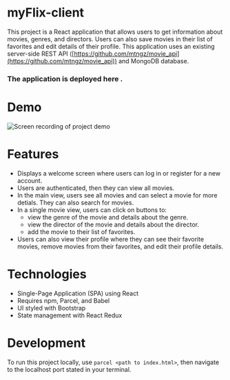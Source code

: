 # **myFlix-client**

This project is a React application that allows users to get information about movies, genres, and directors. Users can also save movies in their list of favorites and edit details of their profile. This application uses an existing server-side REST API ([https://github.com/mtngz/movie_api](https://github.com/mtngz/movie_api)) and MongoDB database.

### The application is deployed here []().

# Demo

![Screen recording of project demo]()

# Features

- Displays a welcome screen where users can log in or register for a new account.
- Users are authenticated, then they can view all movies.
- In the main view, users see all movies and can select a movie for more detials. They can also search for movies.
- In a single movie view, users can click on buttons to:
  - view the genre of the movie and details about the genre.
  - view the director of the movie and details about the director.
  - add the movie to their list of favorites.
- Users can also view their profile where they can see their favorite movies, remove movies from their favorites, and edit their profile details.

# Technologies

- Single-Page Application (SPA) using React
- Requires npm, Parcel, and Babel
- UI styled with Bootstrap
- State management with React Redux

# Development

To run this project locally, use `parcel <path to index.html>`, then navigate to the localhost port stated in your terminal.
